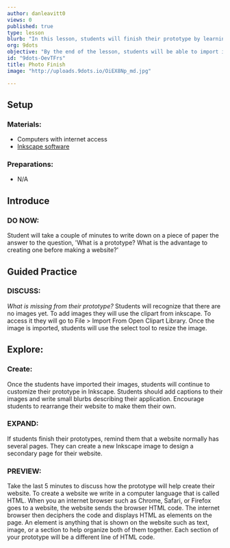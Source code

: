```yaml
---
author: danleavitt0
views: 0
published: true
type: lesson
blurb: "In this lesson, students will finish their prototype by learning how to import pictures and add labels."
org: 9dots
objective: "By the end of the lesson, students will be able to import images into Inkscape and recognize each section of their layout at separate html elements."
id: "9dots-OevTFrs"
title: Photo Finish
image: "http://uploads.9dots.io/OiEX8Np_md.jpg"

---
```


## Setup

### Materials:

- Computers with internet access
- [Inkscape software](http://www.inkscape.org/en/download/)

### Preparations:

- N/A

## Introduce

### DO NOW:
Student will take a couple of minutes to write down on a piece of paper the answer to the question, 'What is a prototype? What is the advantage to creating one before making a website?'

## Guided Practice

### DISCUSS:
_What is missing from their prototype?_
Students will recognize that there are no images yet. To add images they will use the clipart from inkscape. To access it they will go to File > Import From Open Clipart Library. Once the image is imported, students will use the select tool to resize the image.

## Explore:

### Create:
Once the students have imported their images, students will continue to customize their prototype in Inkscape. Students should add captions to their images and write small blurbs describing their application. Encourage students to rearrange their website to make them their own.

### EXPAND:
If students finish their prototypes, remind them that a website normally has several pages. They can create a new Inkscape image to design a secondary page for their website.

### PREVIEW: 
Take the last 5 minutes to discuss how the prototype will help create their website. To create a website we write in a computer language that is called HTML. When you an internet browser such as Chrome, Safari, or Firefox goes to a website, the website sends the browser HTML code. The internet browser then deciphers the code and displays HTML as elements on the page. An element is anything that is shown on the website such as text, image, or a section to help organize both of them together. Each section of your prototype will be a different line of HTML code.
